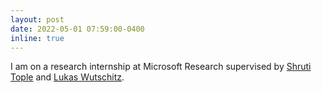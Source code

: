 ```yaml
---
layout: post
date: 2022-05-01 07:59:00-0400
inline: true
---
```


I am on a research internship at Microsoft Research supervised by <a href="https://www.microsoft.com/en-us/research/people/shtople/">Shruti Tople</a> and <a href="https://www.microsoft.com/en-us/research/people/luwutsch/">Lukas Wutschitz</a>. 

